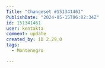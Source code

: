 ```yaml
---
Title: "Changeset #151341461"
PublishDate: "2024-05-15T06:02:34Z"
id: 151341461
user: kentakta
comment: update
created_by: iD 2.29.0
tags:
  - Montenegro

---
```

